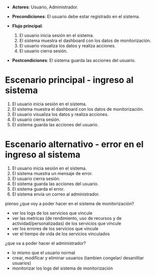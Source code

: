 - **Actores**: Usuario, Administrador.

- **Precondiciones**: El usuario debe estar registrado en el sistema.

- **Flujo principal**:
    1. El usuario inicia sesión en el sistema.
    2. El sistema muestra el dashboard con los datos de monitorización.
    3. El usuario visualiza los datos y realiza acciones.
    4. El usuario cierra sesión.

- **Postcondiciones**: El sistema guarda las acciones del usuario.

# Escenario principal - ingreso al sistema

1. El usuario inicia sesión en el sistema.
2. El sistema muestra el dashboard con los datos de monitorización.
3. El usuario visualiza los datos y realiza acciones.
4. El usuario cierra sesión.
5. El sistema guarda las acciones del usuario.

# Escenario alternativo - error en el ingreso al sistema

1. El usuario inicia sesión en el sistema.
2. El sistema muestra un mensaje de error.
3. El usuario cierra sesión.
4. El sistema guarda las acciones del usuario.
5. El sistema guarda el error.
6. El sistema envía un correo al administrador.

pienso
¿que voy a poder hacer en el sistema de monitorización?

- ver los logs de los servicios que vincule
- ver las metricas (de rendimiento, uso de recursos y de actividad/personalizadas) de los servicios que vincule
- ver los errores de los servicios que vincule
- ver el tiempo de vida de los servicios vinculados

¿que va a poder hacer el administrador?

- lo mismo que el usuario normal
- crear, modificar y eliminar usuarios (tambien congelar/ desanilitar usuarios)
- monitorizar los logs del sistema de monitorización
